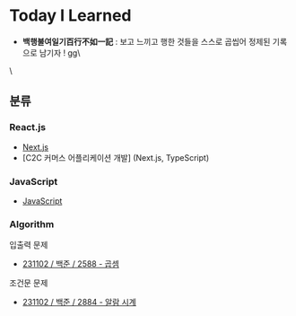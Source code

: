 # Today I Learned

* **백행불여일기百行不如一記** : 보고 느끼고 행한 것들을 스스로 곱씹어 정제된 기록으로 남기자 ! gg\


\


## 분류

### React.js

* [Next.js](React/nextjs.md)
* \[C2C 커머스 어플리케이션 개발] (Next.js, TypeScript)

### JavaScript

* [JavaScript](./)

### Algorithm

입출력 문제

* [231102 / 백준 / 2588 - 곱셈](Algorithm/231102-백준-2588.md)

조건문 문제

* [231102 / 백준 / 2884 - 알람 시계](Algorithm/231102-백준-2884.md)
